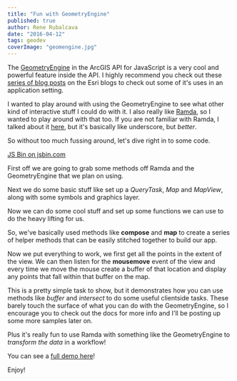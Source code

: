 ```yaml
---
title: "Fun with GeometryEngine"
published: true
author: Rene Rubalcava
date: "2016-04-12"
tags: geodev
coverImage: "geomengine.jpg"
---
```


The [GeometryEngine](https://developers.arcgis.com/javascript/beta/api-reference/esri-geometry-geometryEngine.html) in the ArcGIS API for JavaScript is a very cool and powerful feature inside the API. I highly recommend you check out these [series of blog posts](https://blogs.esri.com/esri/arcgis/2015/09/09/geometryengine-part-1-testing-spatial-relationships-and-editing/) on the Esri blogs to check out some of it's uses in an application setting.

I wanted to play around with using the GeometryEngine to see what other kind of interactive stuff I could do with it. I also really like [Ramda](http://ramdajs.com/0.21.0/index.html), so I wanted to play around with that too. If you are not familiar with Ramda, I talked about it [here](http://odoe.net/blog/esrijs-with-ramda/), but it's basically like underscore, but _better_.

So without too much fussing around, let's dive right in to some code.

[JS Bin on jsbin.com](http://jsbin.com/qudalodegi/1/embed?js,output)
<script src="http://static.jsbin.com/js/embed.min.js?3.35.12"></script>

First off we are going to grab some methods off Ramda and the GeometryEngine that we plan on using.

<script src="https://gist.github.com/odoe/e3d8671899262cabae8dcd3d24756a63.js"></script>

Next we do some basic stuff like set up a _QueryTask_, _Map_ and _MapView_, along with some symbols and graphics layer.

Now we can do some cool stuff and set up some functions we can use to do the heavy lifting for us.

<script src="https://gist.github.com/odoe/44f7bf743a21cd0f074322b0d0daf532.js"></script>

So, we've basically used methods like **compose** and **map** to create a series of helper methods that can be easily stitched together to build our app.

<script src="https://gist.github.com/odoe/832f463828bb5aa561542ed4b16f9011.js"></script>

Now we put everything to work, we first get all the points in the extent of the view. We can then listen for the **mousemove** event of the view and every time we move the mouse create a buffer of that location and display any points that fall within that buffer on the map.

This is a pretty simple task to show, but it demonstrates how you can use methods like _buffer_ and _intersect_ to do some useful clientside tasks. These barely touch the surface of what you can do with the GeometryEngine, so I encourage you to check out the docs for more info and I'll be posting up some more samples later on.

Plus it's really fun to use Ramda with something like the GeometryEngine to _transform the data_ in a workflow!

You can see a [full demo here](http://output.jsbin.com/qudalodegi)!

Enjoy!
